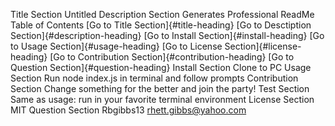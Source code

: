 Title Section
Untitled
Description Section
Generates Professional ReadMe
Table of Contents
[Go to Title Section]{#title-heading} [Go to Desctiption Section]{#description-heading} [Go to Install Section]{#install-heading} [Go to Usage Section]{#usage-heading} [Go to License Section]{#license-heading} [Go to Contribution Section]{#contribution-heading} [Go to Question Section]{#question-heading}
Install Section
Clone to PC
Usage Section
Run node index.js in terminal and follow prompts
Contribution Section
Change something for the better and join the party!
Test Section
Same as usage: run in your favorite terminal environment
License Section
MIT
Question Section
Rbgibbs13
rhett.gibbs@yahoo.com